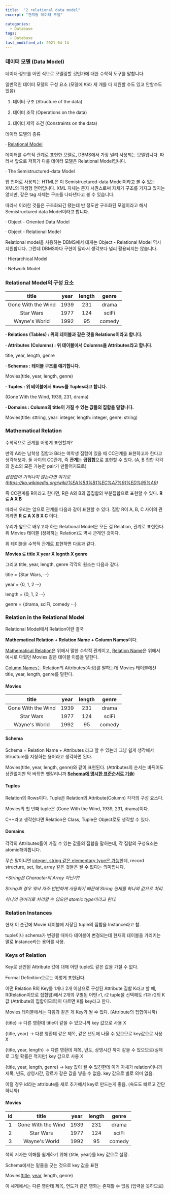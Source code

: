 ```yaml
---
title:  "2.relational data model"
excerpt: "관계형 데이터 모델"

categories:
  - Database
tags:
  - Database
last_modified_at: 2021-04-14
---
```


### 데이터 모델 (Data Model)

데이터·정보를 어떤 식으로 모델링할 것인가에 대한 수학적 도구를 말합니다.



일반적인 데이터 모델의 구성 요소 (모델에 따라 세 개를 다 지원할 수도 있고 안할수도 있음)

1. 데이터 구조 (Structure of the data)

2. 데이터 조작 (Operations on the data)

3. 데이터 제약 조건 (Constraints on the data)



데이터 모델의 종류

· <u>Relational Model</u>

데이터를 수학적 관계로 표현한 모델로, DBMS에서 가장 널리 사용되는 모델입니다. 따라서 앞으로 저희가 다룰 데이터 모델은 Relational Model입니다.

· The Semistructured-data Model

웹 언어로 사용되는 HTML은 이 Semistructured-data Model이라고 볼 수 있는 XML의 파생형 언어입니다. XML 자체는 문자 시퀀스로써 자체가 구조를 가지고 있지는 않지만, <head> <body> 같은 tag 자체는 구조를 나타낸다고 볼 수 있습니다.

따라서 이러한 것들은 구조화되긴 됐는데 반 정도만 구조화된 모델이라고 해서 Semistructured data Model이라고 합니다.

· Object - Oriented Data Model

· Object - Relational Model

Relational model을 사용하는 DBMS에서 대게는 Object - Relational Model 역시 지원합니다. 그런데 DBMS마다 구현이 달라서 생각보다 널리 활용되지는 않습니다.

· Hierarchical Model

· Network Model



### Relational Model의 구성 요소

|       title        | year | length | genre  |
| :----------------: | :--: | :----: | :----: |
| Gone With the Wind | 1939 |  231   | drama  |
|     Star Wars      | 1977 |  124   | sciFi  |
|   Wayne's World    | 1992 |   95   | comedy |

**· Relations (Tables) : 위의 테이블과 같은 것을 Relations이라고 합니다.**

**· Attributes (Columns) : 위 테이블에서 Columns을 Attributes라고 합니다.**

title, year, length, genre

**· Schemas : 테이블 구조를 얘기합니다.**

Movies(title, year, length, genre)

**· Tuples : 위 테이블에서 Rows를 Tuples라고 합니다.**

(Gone With the Wind, 1939, 231, drama)

**· Domains : Column의 title이 가질 수 있는 값들의 집합을 말합니다.**

Movies(title: sttring, year: integer, length: integer, genre: string)



### Mathematical Relation

수학적으로 관계를 어떻게 표현할까? 

만약 A라는 남학생 집합과 B라는 여학생 집합이 있을 때 CC관계를 표현하고자 한다고 생각해보자. 둘 사이의 CC관계, 즉 **관계**는 **곱집합**으로 표현할 수 있다. (A, B 집합 각각의 원소의 모든 가능한 pair가 만들어지므로)

*곱집합이 기억나지 않는다면 여기로 (https://ko.wikipedia.org/wiki/%EA%B3%B1%EC%A7%91%ED%95%A9)* 

즉 CC관계를 R이라고 한다면, R은 A와 B의 곱집합의 부분집합으로 표현할 수 있다. **R ⊆ A X B**

따라서 우리는 앞으로 관계를 다음과 같이 표현할 수 있다. 집합 R이 A, B, C 사이의 관계라면 **R ⊆ A X B X C** 이다.

우리가 앞으로 배우고자 하는 Relational Model은 모든 걸 Relation, 관계로 표현한다. 위 Movies 테이블 (정확히는 Relation)도 역시 관계인 것이다.

위 테이블을 수학적 관계로 표현하면 다음과 같다. 

**Movies  ⊆ title X year X legnth X genre**

그리고 title, year, length, genre 각각의 원소는 다음과 같다.

title = {Star Wars, ···}

year = {0, 1, 2 ···}

length = {0, 1, 2 ···}

genre = {drama, sciFi, comedy ···}



### Relation in the Relational Model

Relational Model에서 Relation이란 결국

**Mathematical Relation + Relation Name + Column Names**이다.

 <u>Mathematical Relation</u>은 위에서 말한 수학적 관계이고, <u>Relation Name</u>은 위에서 예시로 다뤘던 Movies 같은 테이블 이름을 말한다.

<u>Column Names</u>는 Relation의 Attributes(속성)를 말하는데 Movies 테이블에선 title, year, length, genre를 말한다.



#### Movies

|       title        | year | length | genre  |
| :----------------: | :--: | :----: | :----: |
| Gone With the Wind | 1939 |  231   | drama  |
|     Star Wars      | 1977 |  124   | sciFi  |
|   Wayne's World    | 1992 |   95   | comedy |



#### Schema

Schema = Relation Name + Attributes 라고 할 수 있는데 그냥 쉽게 생각해서 Structure를 지칭하는 용어라고 생각하면 된다.

Movies(title, year, length, genre)와 같이 표현된다. (Attributes의 순서는 바뀌어도 상관없지만 막 바뀌면 헷갈리니까 **<u>Schema에 명시한 표준순서로 기술</u>**)



#### Tuples 

Relation의 Rows이다. Tuple은 Relation의 Attribute(Column) 각각의 구성 요소다.

Movies의 첫 번째 tuple은 (Gone With the Wind, 1939, 231, drama)이다.

C++라고 생각한다면 Relation은 Class, Tuple은 Object로도 생각할 수 있다.



#### Domains

각각의 Attributes들이 가질 수 있는 값들의 집합을 말하는데, 각 집합의 구성요소는 atomic해야합니다.

무슨 말이냐면 <u>integer, string 같은 elementary type은 가능</u>한데, record structure, set, list, array 같은 것들은 될 수 없다는 의미입니다.

*+String은 Character의 Array 아닌가?*

*String의 경우 워낙 자주·빈번하게 사용하기 때문에 String 전체를 하나의 값으로 처리.*

*하나의 덩어리로 처리할 수 있으면 atomic type이라고 한다.*



### Relation Instances

현재 이 순간에 Movie 테이블에 저장된 tuple의 집합을 Instance라고 함.

tuple이나 schema가 변경될 때마다 테이블이 변경되는데 현재의 테이블을 가리키는 말로 Instance라는 용어를 사용.



### Keys of Relation

Key로 선언된 Attribute 값에 대해 어떤 tuple도 같은 값을 가질 수 없다.

Formal Definition으로는 이렇게 표현된다. 

어떤 Relation R의 Key를 1개나 2개 이상으로 구성된 Attribute 집합 K라고 할 때, R(Relation이므로 집합임)에서 2개의 구별된 어떤 r1, r2 tuple을 선택해도 r1과 r2의 K값 (Attribute의 집합이므로)이 다르면 K를 key라고 한다.



Movies 테이블에서는 다음과 같은 게 Key가 될 수 있다. (Attribute의 집합이니까)

{title} → 다른 영환데 title이 같을 수 있으니까 key 값으로 사용 X

{title, year} → 다른 영환데 같은 제목, 같은 년도에 나올 수 있으므로 key값으로 사용 X

{title, year, length} → 다른 영환데 제목, 년도, 상영시간 까지 같을 수 있으므로(실제로 그럴 확률은 적지만) key 값으로 사용 X 

{title, year, length, genre} → key 값이 될 수 있긴한데 이거 자체가 relation이니까 제목, 년도, 상영시간, 장르가 같은 값을 넣을 수 없음. key 값으로 별로 의미 없음.



이럴 경우 id라는 attribute를 새로 추가해서 key로 만드는게 좋음. (속도도 빠르고 간단하니까)

#### Movies

|  id  |       title        | year | length | genre  |
| :--: | :----------------: | :--: | :----: | :----: |
|  1   | Gone With the Wind | 1939 |  231   | drama  |
|  2   |     Star Wars      | 1977 |  124   | sciFi  |
|  3   |   Wayne's World    | 1992 |   95   | comedy |



책의 저자는 이해를 쉽게하기 위해 {title, year}를 key 값으로 설정.

Schema에서는 밑줄을 긋는 것으로 key 값을 표현 

Movies(<u>title</u>, <u>year</u>, length, genre)



이 세계에서는 다른 영환데 제목, 연도가 같은 영화는 존재할 수 없음 (입력을 못하므로)

